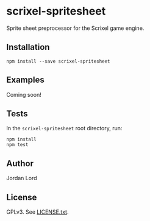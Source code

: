 # scrixel-spritesheet

Sprite sheet preprocessor for the Scrixel game engine.

## Installation

`npm install --save scrixel-spritesheet`

## Examples

Coming soon!

## Tests

In the `scrixel-spritesheet` root directory, run:

```
npm install
npm test
```

## Author

Jordan Lord

## License 

GPLv3. See [LICENSE.txt](LICENSE.txt).
